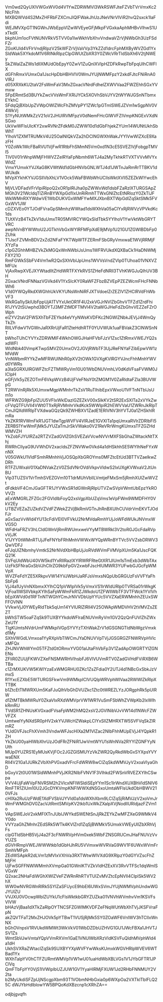 Vm0wd2QyUXlVWGxWV0d4V1YwZDRWMVl3WkRSWFJteFZVbTVrVmxKc2NIcFhh
MXBQWVd4S2MxZHFRbFZXCmJIQlFWakJhUzJNeVNrVlViR2hvQ2sxck1IaFdi
WEJMVXpGT1NGWnJWbEppVlZwWVEyeGFjMkpFVGxkaAphMHBvVlhwS1UxTkdX
bkphUm1ocFVtNUNVRkV5TVV0a1IwWkhVbXhvVndwaVZrVjNWbGh3UzFSdFZr
ZGoKUld4VFlrVndjRlpzV25kWFZrVjVaVVp3YkZZd1drcFphMXByWVZGd1Yx
SldWak5XYkdoM1V6RlNkRlpzClpGWUtZbXR3Y0ZWcVRrTldSbXh6V2tjNWEy
SkZWalZaZWs1dllXMUdObEpyY0ZwV1ZuQnlXVlpHZDFkRwpTbFpqUlhCWFlX
dGFhRmxVUmxOa1JscHpDbHBHVlV0WmJYUjNWMFpzY2xkdFJtcFNiRnA0VlRJ
d05XRXkKU2taV2FsWmFaV3MxZGxacVNrdFdhelZXWVVaa2FWZEhhSGxYVmxw
SFpERmtSd3BUYkZwcVVsWmFXRlJYCk5XOVhSbVJYV2tWYWJGSnNTbmxEYkhC
SFdqQjBXbUpZVWpOWlZWcFhZMVpPY1ZWc1pGTmlSWEJZVm1wSgpNV0V4WkVj
S1YyNUtWMkZzV21oV2JHUlRVMFpzV0dNemFHcGlWVFZIVmpKNGExVXdNSGxo
UkVwWFlsUlcKY2xwRVNrZFdkM0JZWW10d1dGbFhjekZYUm14WUNtUkhSbWhT
YlhoV1ZXMTRUMkV4U25OalNIQkVZa2hDClNGWXhWakJYYlVwWlZXcE9XazFH
Y0ZoWk1WcFBaRVU1VjFwR1RtbFhSMmN5Vm0xd1N3cE5SVEZIVjFobgpTMVl5
TlV0V01rWnpWMjFHWVZZelRYaFpNbmh6WTJ4a2MyTkhkRTVXTVVvMVYxWldZ
VmxYUmxkYVJXaG8KVWtWd1dGbHNVbGNLWTJ4d1JWTnJaRmRrTTBKV1dWUkdk
MVpXYkhKYVJGSllVbXhLV1VOck5WaFBWbWhUCllsWktXVll5ZEZkWlYwcEhV
MjVLVDFadVFrVlpiRlpoQ2xOR1pIRlJha0pZWWxWd1dsbFZaRzlXTURGSApZ
MGh3V21WcldqTlZiRnBYWXpGd1IxUnRiRmhTTWxGNlZtcEtNRlozY0ZkTlJF
WklWMnRXYWdwVE1WbDUKVGxWMFYwMXJXbnBXTWpGdlZqSktSMk5FVGxWV1JW
cDZXVEo0YTJOdFVraGpSMmhzWWtad1dsWXhVa05aClYxRjRWVzVPVkdKc1ds
TUtXVzB4TkZkV1duUmxTR05MVlRCYWQxSldTbk5YYlhoV1YwVktWbGRYTVRC
awpNVnBYWWtoU2JGTkhVbGxWYlRFMFpXdE9jMVp1U21GU1ZGWlBDbFp0ZUhk
T1JscFZVMnBDV2xZd2NFaFYKTWpWTFZERmFSbGRyVmxwaE1WVjRRMjFXYzFa
c1pGZGhhMHBZVkZkMGQxWnNWblJsUms1WFRVUkdXQXBaCk1HaDNWMjFXY21O
RmFGWk5SbFV4Vm1wR2QxSXhVblJpUms1WVVsVndZVlp0TUhoa01VNXVZMFUx
VjAxRwpXVEJXYWtadlltZHdWRTFXYkRVS1ZHeFdNRll3TVhKWGJuQlhUV3BH
ZGxacVNrdFNNazVGVkd4V1YxSlcKY0RaWFZFbzBZVEpPZEZWcmFHcFNNbWh6
V1d0YWQyRkdXWGhhUkVKYUNsWnNiRFJXTVdoelZrZEZlV1ZHClRVdFhWbVF3
WkRGa1IySklUbFppUjA1TVYxUktOR1F4U2xkVGJrNVlZbGhvVTFZd1ZrdFhi
R1JYV2tSUwphd3BOYTJ3MFZtMDFTMVl4V2taWGJHeFdZbGhvVEZZeFZrOWph
elZYV2taV2FWSXhTbFZEYkd4eVYyNWsKVDFKc2NGWlZNbkJEVjJ4WmQyTkZh
RllLVFdwV1VGWnJaRXRrUjFaR1ZteHdhRTF0YUVWUk1uaFBVakZ3ClNWSnNT
bWhoTUhCYVYxZDRWMlF4WkhOWGJHaHFVbFJzV1Zsc1ZtRmxVWEJYQ2sxdWFI
WldNbk40VmpKTwpSMVZ0UmxOV2JGVjRWbTF3UjJReFNYaFZibEpwVW1zMVdW
VnNWbmRYYkZwMFRWUlNhR0pXV2tOWk1GVXgKVlRGYVJncFhhMnhYWVd0YWRs
a3laSGRXUlRGWFZtcFZTMWRyVm10U01WbDNUVmhLV0dKdVFsaFVWM0JIClpH
eGFjVk5yZEZOTmF6VkpWVzB4UjFVeFNsY0tZMGM1V0ZaRldtaFZla3BUVWpG
T2RWVnRjRk5XUmxwMgpWMnhrTkZsV1RuTlhibEpxVWxoU1VFTnNTblJsUm1o
WFRWZG9jbFpIZUU5VFIxWklDazlGZEZkV00xSlkKV2tSR2ExSXlTa2xVYkZw
cFVqQTFUVll4VWt0T1IxRjRVMnhrVkdKck5WWlpiR2hEWVVaU1ZWRnJkRlpT
CmJIQXdWRlpTVXdwaGQzQk9ZWHBXV1ZadE1ERlVNV3hYVTJ0a1ZHSkhlRmRa
YkZKR1RVWmFkR1JGT1dwTgpWVFV4VlRJeE1GVXlTa1pqUmxaRVlrZDRlbFl5
ZERBS1YwWmFjMk5JYUZaTmJrSkVWako0V21ReVRrWmgKUmxsTFZGZHdWMVZH
YkZobFJYUlRZa2RTZVZadGVIZGhSVEZaVVcwNVVrMXFSbGhaZWtackNtTXhj
RWRhClIyaG9UVWhDV2xacldsZFZNVWw0Vkd4a1dHSkhhSE5WYlhNeFYxWnNX
V05GWkU1VldFSmhRMnhhVjJOSQpXbGROYms0MFZtcEtUd3BTTVZaelkwZDRh
RTFZUWxaV01XaDNVakZzV0ZSdVNrOVdiVkpvVldwS2IxUXgKVWxaV2JtUnBU
Vlp3TUZSV1VrTmhSVEZGVm10T1drMUhVbllLVmtjeFMxSm5jRmhXUlZwWVZt
dFdkbVF4CmJGaGFTR1JYVWxSR1dGWnRjRlpUTVZwSVpVWmtUbEpzYkROVVZt
aExWMGRLZFZGc2FGVldlbFoyQ2xsVgpXbUZqVms1eVpFWm9WMDFHY0VkV2Ey
UTBZVEZaZUZkdVZVdFZWekZ2VjBkRmVGTnJhRnBXUlhCUVdrVmEKVTJOdFJr
aGxSazVvWld4YU13cFdiVEI0VFVkU2NrMVdaRmhYUjJoWFdWUkJNVmxWVG5O
WFdHaFRZV3hLCldGWnVjRmRWUmxweVYyMTBWRkl3V2toRGJGcFdaRVpvVjJK
V1JYY0tWMnRTUjJFeFNYbFRhMnhVWWxWYQpWRnBYTVc5VVZsbDRWV3QwVDFJ
eFJqUlZNbmhyVmtkS2NrNVdXbHBpUjJoRVdWVmFVMVpXUm5Ka1JscFQKQ21K
SVFqUldWbU40VW5kd1YxRllRazlXYlRWRFRteGtXR1JIUm1sTmExb3dWbTAx
UzFkSFNraGxSbVJhCllrZG9kbFpGV2xwbFJscHlUMWR3YUFwbGJGcFpWMVpX
WVZFeFdYZE5XRkpvVW14YVJWbHJaRFJsVmxsNQpUbGRGUzFsVVFYaFhSbFp6
VjJ4a1UyVnNXbmxXYlhCQ1pVWlplVk5yVmxVS1lrWldURlp0TVRSa01rWkgK
VjFoa1lWSllVbkpXYlhSaFpWWmFkR1ZJWkdoU1ZFWllWbTF3VTFWck1YVlVh
bEpXWVd0d1RFTnNTWGhYCmJrNVVDbUpYYUc5VVZXaERWMnhhZEUxSWFFOVNN
VVkwVjJ0YWEyRldTbk5qUm14YVlURlZlRll4V25OWApWMDVHV2tVMVZsZEZT
bWhSTW5oaFZqSk9TUXBYYkdoWFlraENUVmRyVm1GV2QzQnFUVlZhZWxZeU1Y
TlgKUmtsNVdrUmFWMkpIVGpSYVYzTXhWakZrV1dGSGNGTldNbWgzVmxkd1My
SXhVWGdLVmxoa1YyRXpVbTlWCmJYaDNUVVpTVjJGSGRGZFNWRVpHVlcxMFQx
ZHJNVWhWYm05TFZtdGtORmxYVG01alJtaFhVbFp3V1ZadApOWGRTYlZGNENs
ZFliR0ZUUjFKWVZXeFNSMWRHVlhsbFJ6VlVUVmRTV0ZadGVHdFViRXB6WTBa
c1ZrMXUKVW5KWlYzaExWMGRHU0ZKc1ZsZFdia0Y2UTJ4d1NBcGxSbkJzVmxS
R1YxcEZXbE5WTURGSFkwVm9WMkpIClVUQlpWRVphWlVaa2RWWlZkRlpXTTBK
b1ZtcEtTMWRXUm5KaFJuQlhVbGhDVUZkc1Ztc0tWREZLYzJORgphRk5pUlRW
d1ZtMTBkMWRuY0ZkaVIxRXdWMVprVW1WR1VuSmFSbWhZVWpKb2IxWlhkRmRU
TVdSR1ZHNUsKVGxadFVsaFpWM2hMQ2xsV2JGVlNibVJvVW14d1NWcFZWVFZX
UmtwelYyNXdSR0pHV2xkYVJWcHZWakpLClYxSllZMHRXTW5SVFVqSkZlRmRZ
YUdGVFJscFhXVmh3VndwWFJscHlXa2M1VlZac2NIbFhhMUpEVjJ4YQpkR1ZH
YkZkU00yaHlWbXhrUzJOdFRrZFNiR1JwVmtWYU1sWnNVa2RYYlZGNFYyNUth
MUp0YUZRS1EyMUsKVjFOc2JGZGlSMUYzVkZWR2QyRkdWbGxSYXpsYVYwaENX
Rll4V21Ga1JURkZVbXhPVGxadVFrcFdWRW8wClZqSkdWMVJyV2xoaVIyaGhD
bGxyV2t0U01WSldWMnhPVjJKR2NIbFVNV1F3Vlhkd2FWSnVRVEZXYlhCSwpa
VVV4UjFaWVpFNVRSM2h2VlcxNFlWSldiSEpYYm1Sc1lrWndXUXBhVldSNlV6
RmFTR1ZIUm10U2JGcDYKVmpKNFlWWXdNSGxoUmtaWFlsUkdObHBWV210VFJs
cHlXa2RuUzFWdE1XdFVSbVJYVld0a1dsWXhXbm9LClZqSjRiMVJzV2xoVmJr
WmFWMGhDV0ZacVJtRmtSMVpKV2tkb1UxWkZXalpXVjNodllURldjazFZVm1o
VApSWEJoV2xkMFlXTnJUblJWYkdSWENtSnJjRkZEYkZwMFZXeG9WMkV4Y0do
VVYzaGhZMnhrZEdSRk5WTk4KVlZrd1ZqSjBWMkV5UmxkVWEyUllZbXRhVjFs
clpGTldSbHB5VjJ4a2F3cFNWRVpHVm0xek5WbFZNSGRUCmJHaFNUVzVvYUZS
dGVHRmpVWEJWWWtkb1dGbHJhRU5VVmxwWVRVaG9WV1F6UWxWVmFrSmhVMFph
ZEdWSApkR2dLVm1zMVIxVXhVa3RXTWtwWlVXdG9XRlpzY0dGYVZscFhZMjFH
UjFwSGFFNWlWMmhXVmpGa01GWnIKTVZkVldHZExXV3RvVTFSc1dqWmlSVGxW
Q2xac2NHaFdiWGhXWlZVeFZWRnRhRTVTUlZvMVZtcEpNVll4ClpISk5WV2hX
WW0wNVRGWnRlRk5SYlZaSFUycE9hbEl6UWxSVmJYUjNWMVphUndwWGJYUlZU
VVJXU0VOcwpWblZUYkU1cFlsWktkbGRYZUZka01VNVhWVmhvVm1KSVFsVlVW
bHAzVjBaa1dXTkZaRlpOYTNCSFZGWlMKVDFZeFNqWUtWbXhTVjJKSFVraFpN
akZQVTFaT2MxZHJOVk5pYTBwT1VUSjRjMk5SY0ZOaWF6VnlWV3hTClIxWnNX
bGhOVnpsV1RVUkdWMWt3WkVkV01WbDZDbUZHVG1GU1JWcFBXa1JHVTJSV1Zs
WmtSbVJwVmtaYQpVVmRXVm1GaE1VNUlWbXRzVldKSVFuQldhMVphWld4a1dH
UkhSVXRaZWtaclZqSk9SUXBYYXpWVFYwWksKUmxkWGVHRlpWVEV6WTBad1Yx
WXhTalpYV0hCTFZURmtWMVp1VW1wU01uaHdWbXBLVGs1V1JYbGFTR1JPClVq
QmFTbFpYY0VjS1lVWlplbUZJUW1GV1YyaHlRMjFXUW1Jd2RHbFNNMUY2V2ta
b2MyUkdiSFZpUjNScgpXbm93T1VObmNHbGxia0p6WXpOa2VXTklTblFLQ25C
dWJYbHdlblowYW5BPQoKdXBzcnp1cXRhZA==

odjbjgvqfh